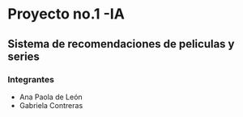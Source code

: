 # Proyecto no.1 -IA
## Sistema de recomendaciones de peliculas y series 
### Integrantes
- Ana Paola de León 
- Gabriela Contreras
